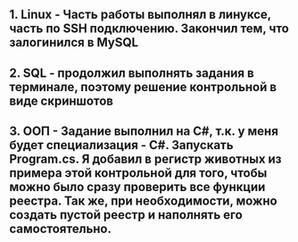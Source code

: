 

## 1. Linux - Часть работы выполнял в линуксе, часть по SSH подключению. Закончил тем, что залогинился в MySQL

## 2. SQL - продолжил выполнять задания в терминале, поэтому решение контрольной в виде скриншотов

## 3. ООП - Задание выполнил на C#, т.к. у меня будет специализация - C#. Запускать Program.cs. Я добавил в регистр животных из примера этой контрольной для того, чтобы можно было сразу проверить все функции реестра. Так же, при необходимости, можно создать пустой реестр и наполнять его самостоятельно.
